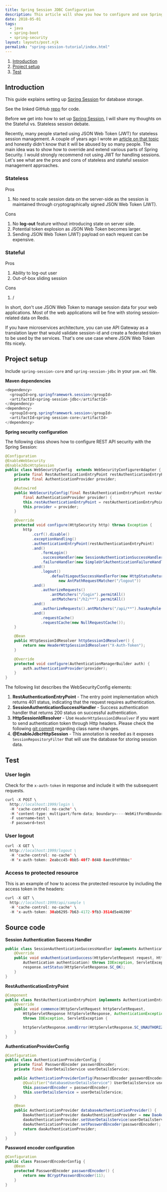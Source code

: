 ```yaml
---
title: Spring Session JDBC Configuration
description: This article will show you how to configure and use Spring Session to manage session data in your web application.
date: 2018-05-01
tags:
  - java
  - spring-boot
  - spring-security
layout: layouts/post.njk
permalink: "spring-session-tutorial/index.html"
---
```


1. <a title="Introduction: Spring Session" href="#introduction">Introduction</a>
2. <a title="Project setup using Maven" href="#project-setup">Project setup</a>
2. <a title="Test" href="#test">Test</a>

## <a name="introduction" id="introduction">Introduction</a>

This guide explains setting up [Spring Session](https://projects.spring.io/spring-session/) for database storage. 

See the linked GitHub [repo](https://github.com/svlada/springsession-jdbc) for code.

Before we get into how to set up [Spring Session](https://projects.spring.io/spring-session/), I will share my thoughts on the Stateful vs. Stateless session debate.

Recently, many people started using JSON Web Token (JWT) for stateless session management. A couple of years ago I wrote an [article on that topic](http://www.svlada.com/jwt-token-authentication-with-spring-boot/) and honestly didn't know that it will be abused by so many people. The main idea was to show how to override and extend various parts of Spring Security. I would strongly recommend not using JWT for handling sessions. Let's see what are the pros and cons of stateless and stateful session management approaches.

### Stateless

Pros

1. No need to scale session data on the server-side as the session is maintained through cryptographically signed JSON Web Token (JWT). 

Cons

1. No <strong>log-out</strong> feature without introducing state on server side.
2. Potential token explosion as JSON Web Token becomes larger.
3. Sending JSON Web Token (JWT) payload on each request can be expensive.

### Stateful

Pros

1. Ability to log-out user
2. Out-of-box sliding session 

Cons

1. /

In short, don't use JSON Web Token to manage session data for your web applications. Most of the web applications will be fine with storing session-related data on Redis.

If you have microservices architecture, you can use API Gateway as a translation layer that would validate session-id and create a federated token to be used by the services. That's one use case where JSON Web Token fits nicely. 

## <a name="project-setup" id="project-setup">Project setup</a>

Include ``spring-session-core`` and ``spring-session-jdbc`` in your ``pom.xml`` file. 

**Maven dependencies**

```java
<dependency>
  <groupId>org.springframework.session</groupId>
  <artifactId>spring-session-jdbc</artifactId>
</dependency>
<dependency>
  <groupId>org.springframework.session</groupId>
  <artifactId>spring-session-core</artifactId>
</dependency>
```

**Spring security configuration**

The following class shows how to configure REST API security with the Spring Session:

```java
@Configuration
@EnableWebSecurity
@EnableJdbcHttpSession
public class WebSecurityConfig  extends WebSecurityConfigurerAdapter {
    private final RestAuthenticationEntryPoint restAuthenticationEntryPoint;
    private final AuthenticationProvider provider;

    @Autowired
    public WebSecurityConfig(final RestAuthenticationEntryPoint restAuthenticationEntryPoint,
        final AuthenticationProvider provider) {
        this.restAuthenticationEntryPoint = restAuthenticationEntryPoint;
        this.provider = provider;
    }

    @Override
    protected void configure(HttpSecurity http) throws Exception {
        http
            .csrf().disable()
            .exceptionHandling()
            .authenticationEntryPoint(restAuthenticationEntryPoint)
            .and()
                .formLogin()
                .successHandler(new SessionAuthenticationSuccessHandler())
                .failureHandler(new SimpleUrlAuthenticationFailureHandler())
            .and()
                .logout()
                    .defaultLogoutSuccessHandlerFor(new HttpStatusReturningLogoutSuccessHandler(),
                        new AntPathRequestMatcher("/logout"))
            .and()
                .authorizeRequests()
                    .antMatchers("/login").permitAll()
                    .antMatchers("/h2/**").permitAll()
            .and()
                .authorizeRequests().antMatchers("/api/**").hasAnyRole("ADMIN")
            .and()
                .requestCache()
                .requestCache(new NullRequestCache());
    }

    @Bean
    public HttpSessionIdResolver httpSessionIdResolver() {
        return new HeaderHttpSessionIdResolver("X-Auth-Token");
    }

    @Override
    protected void configure(AuthenticationManagerBuilder auth) {
        auth.authenticationProvider(provider);
    }
}
```

The following list describes the WebSecurityConfig elements:

1. **RestAuthenticationEntryPoint** - The entry point implementation which returns 401 status, indicating that the request requires authentication.
2. **SessionAuthenticationSuccessHandler** - Success authentication handler that returns 200 status on successful authentication.
3. **HttpSessionIdResolver** - Use ``HeaderHttpSessionIdResolver`` if you want to send authentication token through Http headers. Please check the following [git commit](https://github.com/spring-projects/spring-session/commit/6f05c84aa7c1f7c4efcf2c0d3c20709a79b0785f) regarding class name changes.
4. **@EnableJdbcHttpSession** - This annotation is needed as it exposes ``SessionRepositoryFilter`` that will use the database for storing session data.

## <a name="test" id="test">Test</a>

### User login

Check for the ```x-auth-token``` in response and include it with the subsequent requests.

```java
curl -X POST \
  http://localhost:1999/login \
  -H 'cache-control: no-cache' \
  -H 'content-type: multipart/form-data; boundary=----WebKitFormBoundary7MA4YWxkTrZu0gW' \
  -F username=test \
  -F password=test
```

### User logout

```java
curl -X GET \
  http://localhost:1999/logout \
  -H 'cache-control: no-cache' \
  -H 'x-auth-token: 2eabcc45-0bb5-40f7-8d48-8aec0fdf0bbc'
```

### Access to protected resource

This is an example of how to access the protected resource by including the access token in the headers:

```java
curl -X GET \
  http://localhost:1999/api/sample \
  -H 'cache-control: no-cache' \
  -H 'x-auth-token: 30ab6295-7b63-4172-9fb3-3514d5e46390'
```

## Source code

**Session Authentication Success Handler**

```java
public class SessionAuthenticationSuccessHandler implements AuthenticationSuccessHandler {
    @Override
    public void onAuthenticationSuccess(HttpServletRequest request, HttpServletResponse response,
        Authentication authentication) throws IOException, ServletException {
        response.setStatus(HttpServletResponse.SC_OK);
    }
}
```

**RestAuthenticationEntryPoint**

```java
@Component
public class RestAuthenticationEntryPoint implements AuthenticationEntryPoint {
    @Override
    public void commence(HttpServletRequest httpServletRequest,
        HttpServletResponse httpServletResponse, AuthenticationException e)
        throws IOException, ServletException {

        httpServletResponse.sendError(HttpServletResponse.SC_UNAUTHORIZED, "Unauthorized");
    }
}
```

**AuthenticationProviderConfig**

```java
@Configuration
public class AuthenticationProviderConfig {
    private final PasswordEncoder passwordEncoder;
    private final UserDetailsService userDetailsService;

    public AuthenticationProviderConfig(PasswordEncoder passwordEncoder,
        @Qualifier("databaseUserDetailsService") UserDetailsService userDetailsService) {
        this.passwordEncoder = passwordEncoder;
        this.userDetailsService = userDetailsService;
    }

    @Bean
    public AuthenticationProvider databaseAuthenticationProvider() {
        DaoAuthenticationProvider daoAuthenticationProvider = new DaoAuthenticationProvider();
        daoAuthenticationProvider.setUserDetailsService(userDetailsService);
        daoAuthenticationProvider.setPasswordEncoder(passwordEncoder);
        return daoAuthenticationProvider;
    }
}
```

**Password encoder configuration**

```java
@Configuration
public class PasswordEncoderConfig {
    @Bean
    protected PasswordEncoder passwordEncoder() {
        return new BCryptPasswordEncoder(11);
    }
}
```
